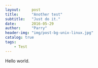 ```yaml
---
layout:     post
title:      "Another test"
subtitle:   "Just do it."
date:       2016-05-29
author:     "Parry"
header-img: "img/post-bg-unix-linux.jpg"
catalog: true
tags:
    - Test
---
```




Hello world.
